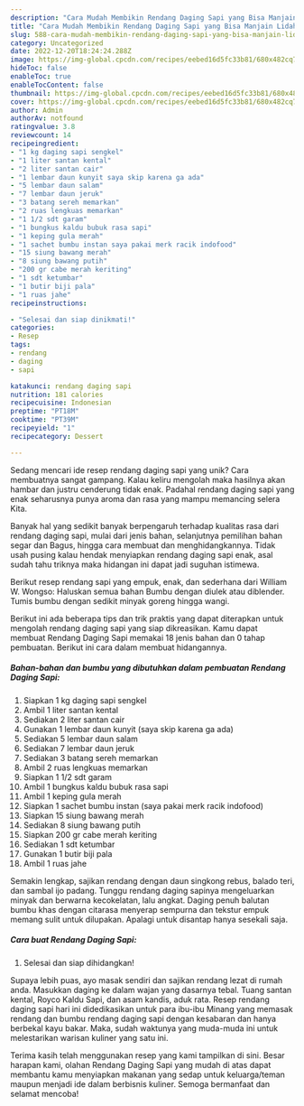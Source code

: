 ```yaml
---
description: "Cara Mudah Membikin Rendang Daging Sapi yang Bisa Manjain Lidah"
title: "Cara Mudah Membikin Rendang Daging Sapi yang Bisa Manjain Lidah"
slug: 588-cara-mudah-membikin-rendang-daging-sapi-yang-bisa-manjain-lidah
category: Uncategorized
date: 2022-12-20T18:24:24.288Z
image: https://img-global.cpcdn.com/recipes/eebed16d5fc33b81/680x482cq70/rendang-daging-sapi-foto-resep-utama.jpg
hideToc: false
enableToc: true
enableTocContent: false
thumbnail: https://img-global.cpcdn.com/recipes/eebed16d5fc33b81/680x482cq70/rendang-daging-sapi-foto-resep-utama.jpg
cover: https://img-global.cpcdn.com/recipes/eebed16d5fc33b81/680x482cq70/rendang-daging-sapi-foto-resep-utama.jpg
author: Admin
authorAv: notfound
ratingvalue: 3.8
reviewcount: 14
recipeingredient:
- "1 kg daging sapi sengkel"
- "1 liter santan kental"
- "2 liter santan cair"
- "1 lembar daun kunyit saya skip karena ga ada"
- "5 lembar daun salam"
- "7 lembar daun jeruk"
- "3 batang sereh memarkan"
- "2 ruas lengkuas memarkan"
- "1 1/2 sdt garam"
- "1 bungkus kaldu bubuk rasa sapi"
- "1 keping gula merah"
- "1 sachet bumbu instan saya pakai merk racik indofood"
- "15 siung bawang merah"
- "8 siung bawang putih"
- "200 gr cabe merah keriting"
- "1 sdt ketumbar"
- "1 butir biji pala"
- "1 ruas jahe"
recipeinstructions:

- "Selesai dan siap dinikmati!"
categories:
- Resep
tags:
- rendang
- daging
- sapi

katakunci: rendang daging sapi 
nutrition: 181 calories
recipecuisine: Indonesian
preptime: "PT18M"
cooktime: "PT39M"
recipeyield: "1"
recipecategory: Dessert

---
```





Sedang mencari ide resep rendang daging sapi yang unik? Cara membuatnya sangat gampang. Kalau keliru mengolah maka hasilnya akan hambar dan justru cenderung tidak enak. Padahal rendang daging sapi yang enak seharusnya punya aroma dan rasa yang mampu memancing selera Kita.





Banyak hal yang sedikit banyak berpengaruh terhadap kualitas rasa dari rendang daging sapi, mulai dari jenis bahan, selanjutnya pemilihan bahan segar dan Bagus, hingga cara membuat dan menghidangkannya. Tidak usah pusing kalau hendak menyiapkan rendang daging sapi enak,      asal sudah tahu triknya maka hidangan ini dapat jadi suguhan istimewa.














Berikut resep rendang sapi yang empuk, enak, dan sederhana dari William W. Wongso: Haluskan semua bahan Bumbu dengan diulek atau diblender. Tumis bumbu dengan sedikit minyak goreng hingga wangi.






Berikut ini ada beberapa tips dan trik praktis yang dapat diterapkan untuk mengolah rendang daging sapi yang siap dikreasikan. Kamu dapat membuat Rendang Daging Sapi memakai 18 jenis bahan dan 0 tahap pembuatan. Berikut ini cara dalam membuat hidangannya.

<!--inarticleads1-->

##### Bahan-bahan dan bumbu yang dibutuhkan dalam pembuatan Rendang Daging Sapi:

1. Siapkan 1 kg daging sapi sengkel
1. Ambil 1 liter santan kental
1. Sediakan 2 liter santan cair
1. Gunakan 1 lembar daun kunyit (saya skip karena ga ada)
1. Sediakan 5 lembar daun salam
1. Sediakan 7 lembar daun jeruk
1. Sediakan 3 batang sereh memarkan
1. Ambil 2 ruas lengkuas memarkan
1. Siapkan 1 1/2 sdt garam
1. Ambil 1 bungkus kaldu bubuk rasa sapi
1. Ambil 1 keping gula merah
1. Siapkan 1 sachet bumbu instan (saya pakai merk racik indofood)
1. Siapkan 15 siung bawang merah
1. Sediakan 8 siung bawang putih
1. Siapkan 200 gr cabe merah keriting
1. Sediakan 1 sdt ketumbar
1. Gunakan 1 butir biji pala
1. Ambil 1 ruas jahe


Semakin lengkap, sajikan rendang dengan daun singkong rebus, balado teri, dan sambal ijo padang. Tunggu rendang daging sapinya mengeluarkan minyak dan berwarna kecokelatan, lalu angkat. Daging penuh balutan bumbu khas dengan citarasa menyerap sempurna dan tekstur empuk memang sulit untuk dilupakan. Apalagi untuk disantap hanya sesekali saja. 

<!--inarticleads2-->

##### Cara buat Rendang Daging Sapi:


1. Selesai dan siap dihidangkan!

Supaya lebih puas, ayo masak sendiri dan sajikan rendang lezat di rumah anda. Masukkan daging ke dalam wajan yang dasarnya tebal. Tuang santan kental, Royco Kaldu Sapi, dan asam kandis, aduk rata. Resep rendang daging sapi hari ini didedikasikan untuk para ibu-ibu Minang yang memasak rendang dan bumbu rendang daging sapi dengan kesabaran dan hanya berbekal kayu bakar. Maka, sudah waktunya yang muda-muda ini untuk melestarikan warisan kuliner yang satu ini. 

Terima kasih telah menggunakan resep yang kami tampilkan di sini. Besar harapan kami, olahan Rendang Daging Sapi yang mudah di atas dapat membantu kamu menyiapkan makanan yang sedap untuk keluarga/teman maupun menjadi ide dalam berbisnis kuliner. Semoga bermanfaat dan selamat mencoba!
